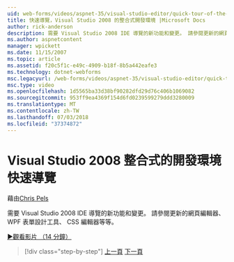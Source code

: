 ```yaml
---
uid: web-forms/videos/aspnet-35/visual-studio-editor/quick-tour-of-the-visual-studio-2008-integrated-development-environment
title: 快速導覽，Visual Studio 2008 的整合式開發環境 |Microsoft Docs
author: rick-anderson
description: 需要 Visual Studio 2008 IDE 導覽的新功能和變更。 請參閱更新的網頁編輯器、 WPF 表單設計工具、 CSS 編輯器等等。
ms.author: aspnetcontent
manager: wpickett
ms.date: 11/15/2007
ms.topic: article
ms.assetid: f20c5f1c-e49c-4909-b18f-8b5a442eafe3
ms.technology: dotnet-webforms
msc.legacyurl: /web-forms/videos/aspnet-35/visual-studio-editor/quick-tour-of-the-visual-studio-2008-integrated-development-environment
msc.type: video
ms.openlocfilehash: 1d5565ba33d38bf90282dfd29d76c406b1069082
ms.sourcegitcommit: 953ff9ea4369f154d6fd0239599279ddd3280009
ms.translationtype: MT
ms.contentlocale: zh-TW
ms.lasthandoff: 07/03/2018
ms.locfileid: "37374872"
---
```

<a name="quick-tour-of-the-visual-studio-2008-integrated-development-environment"></a>Visual Studio 2008 整合式的開發環境快速導覽
====================
藉由[Chris Pels](https://twitter.com/chrispels)

需要 Visual Studio 2008 IDE 導覽的新功能和變更。 請參閱更新的網頁編輯器、 WPF 表單設計工具、 CSS 編輯器等等。

[&#9654;觀看影片 （14 分鐘）](https://channel9.msdn.com/Blogs/ASP-NET-Site-Videos/quick-tour-of-the-visual-studio-2008-integrated-development-environment)

> [!div class="step-by-step"]
> [上一頁](intellisense-for-jscript-and-aspnet-ajax.md)
> [下一頁](creating-and-modifying-a-css-file.md)
